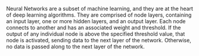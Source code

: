 Neural Networks are a subset of machine learning, and they are at the heart of deep learning algorithms. They are comprised of node layers, containing an input layer, one or more hidden layers, and an output layer. Each node connects to another and has an associated weight and threshold. If the output of any individual node is above the specified threshold value, that node is activated, sending data to the next layer of the network. Otherwise, no data is passed along to the next layer of the network.